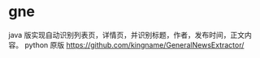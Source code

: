 # gne
java 版实现自动识别列表页，详情页，并识别标题，作者，发布时间，正文内容。
python 原版 https://github.com/kingname/GeneralNewsExtractor/
